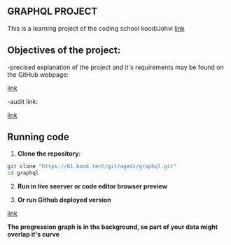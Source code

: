 ## GRAPHQL PROJECT
This is a learning project of the coding school kood/Johvi
[link](https://kood.tech/)

## Objectives of the project:

-precised explanation of the project and it's requirements may be found on the GitHub webpage:

[link](https://github.com/01-edu/public/tree/master/subjects/graphql)

-audit link:

[link](https://github.com/01-edu/public/tree/master/subjects/graphql/audit)

## Running code

1. **Clone the repository:**

```bash
git clone "https://01.kood.tech/git/agedz/graphql.git"
cd graphql
```

2. **Run in live seerver or code editor browser preview**
   
3. **Or run Github deployed version**
   
[link](https://liogedz.github.io/graphql/)

**The progression graph is in the background, so part of your data might overlap it's curve**